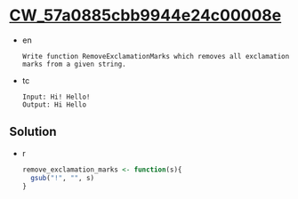 # [CW_57a0885cbb9944e24c00008e](https://www.codewars.com/kata/57a0885cbb9944e24c00008e)

* en

  ```en
  Write function RemoveExclamationMarks which removes all exclamation marks from a given string.
  ```

* tc

  ```tc
  Input: Hi! Hello!
  Output: Hi Hello
  ```

## Solution

* r

  ```r
  remove_exclamation_marks <- function(s){
    gsub("!", "", s)
  }
  ```

